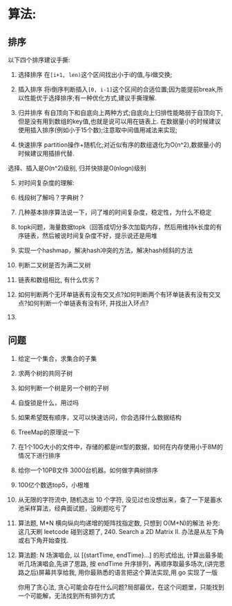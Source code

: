 # 算法:
## 排序
以下四个排序建议手撕:
1. 选择排序
    在`[i+1, len)`这个区间找出小于i的值,与i做交换;
2. 插入排序
    将i倒序判断插入`[0, i-1]`这个区间的合适位置;因为能提前break,所以性能优于选择排序;有一种优化方式,建议手撕理解.
3. 归并排序
    有自顶向下和自底向上两种方式;自底向上归排性能略弱于自顶向下,但是没有用到数组的key值,也就是说可以用在链表上.
    在数据量小的时候建议使用插入排序(例如小于15个数);注意取中间值用减法来实现;
    
4. 快速排序
    partition操作+随机化;对近似有序的数组退化为O(n^2),数据量小的时候建议用插排代替.

选择、插入是O(n^2)级别, 归并快排是O(nlogn)级别


5. 对时间复杂度的理解:


6. 线段树了解吗？字典树？

7. 几种基本排序算法说一下，问了堆的时间复杂度，稳定性，为什么不稳定

8. topk问题，海量数据topk（回答成切分多次加载内存，然后用维持k长度的有序链表，然后被说时间复杂度不好，提示说还是用堆

9. 实现一个hashmap，解决hash冲突的方法，解决hash倾斜的方法

10. 判断二叉树是否为满二叉树

11. 链表和数组相比, 有什么优劣？

12. 如何判断两个无环单链表有没有交叉点?如何判断两个有环单链表有没有交叉点?如何判断一个单链表有没有环, 并找出入环点?

13. 


## 问题
1. 给定一个集合，求集合的子集

2. 求两个树的共同子树

3. 如何判断一个树是另一个树的子树

4. 自旋锁是什么，用过吗

5. 如果希望既有顺序，又可以快速访问，你会选择什么数据结构

6. TreeMap的原理说一下

7. 在1个10G大小的文件中，存储的都是int型的数据，如何在内存使用小于8M的情况下进行排序

8. 给你一个10PB文件  3000台机器。如何做字典树排序

9. 100亿个数选top5，小根堆

10. 从无限的字符流中, 随机选出 10 个字符, 没见过也没想出来，查了一下是蓄水池采样算法，经典面试题，没刷题吃亏了

11. 算法题, M*N 横向纵向均递增的矩阵找指定数, 只想到 O(M+N)的解法 补充: 这几天刷 leetcode 碰到这题了, 240. Search a 2D Matrix II. 办法是从左下角或右下角开始查找.

12. 算法题: N 场演唱会, 以 [{startTime, endTime}…] 的形式给出, 计算出最多能听几场演唱会,先讲了思路, 按 endTime 升序排列，再顺序取最多场次,(讲完思路之后)屏幕共享给我, 用你最熟悉的语言把这个算法实现,用 go 实现了一版

    你用了贪心法, 贪心可能会存在什么问题?局部最优，在这个问题里，只能找到一个可能解，无法找到所有排列方式

